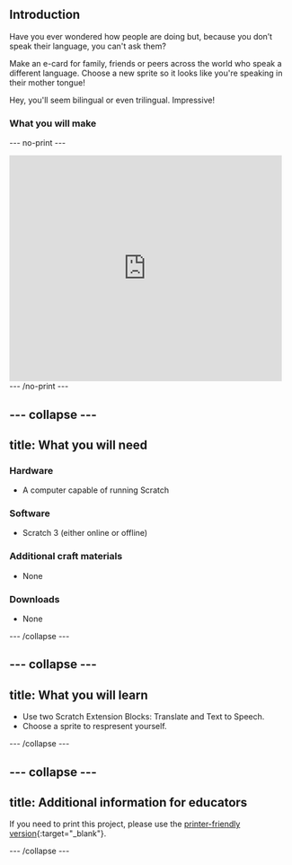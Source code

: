 ## Introduction

Have you ever wondered how people are doing but, because you don’t speak their language, you can't ask them?

Make an e-card for family, friends or peers across the world who speak a different language. Choose a new sprite so it looks like you're speaking in their mother tongue!

Hey, you'll seem bilingual or even trilingual. Impressive!

### What you will make

--- no-print ---
<div class="scratch-preview">
  <iframe allowtransparency="true" width="485" height="402" src="https://scratch.mit.edu/projects/395701995/embed"
frameborder="0"></iframe>
</div>
--- /no-print ---

--- collapse ---
---
title: What you will need
---
### Hardware

+ A computer capable of running Scratch

### Software

+ Scratch 3 (either online or offline)

### Additional craft materials

+ None

### Downloads

+ None

--- /collapse ---

--- collapse ---
---
title: What you will learn
---

+ Use two Scratch Extension Blocks: Translate and Text to Speech.
+ Choose a sprite to respresent yourself.

--- /collapse ---

--- collapse ---
---
title: Additional information for educators
---

If you need to print this project, please use the [printer-friendly version](https://projects.raspberrypi.org/en/projects/how-are-you-?/print){:target="_blank"}.

--- /collapse ---
